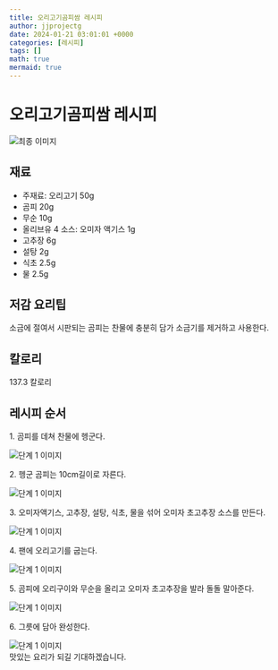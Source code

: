 ```yaml
---
title: 오리고기곰피쌈 레시피
author: jjprojectg
date: 2024-01-21 03:01:01 +0000
categories: [레시피]
tags: []
math: true
mermaid: true
---
```

<meta name="og:type" content="website"/>
<meta charset="UTF-8"/>
<div class="header">
  <h1>오리고기곰피쌈 레시피</h1>
</div>

<div class="container my-4">
  <div class="row">
    <div class="col-12 col-md-6">
      <div class="recipe-image">
        <img src="http://www.foodsafetykorea.go.kr/uploadimg/20141118/20141118102033_1416273633876.jpg" class="step-image" alt="최종 이미지"/>
      </div>
    </div>
    <div class="col-12 col-md-6">
      <div class="ingredients">
        <h2>재료</h2>
        <ul class="card">
          <li> 주재료: 오리고기 50g </li>
          <li>  곰피 20g </li>
          <li>  무순 10g </li>
          <li>  올리브유 4 소스: 오미자 액기스 1g </li>
          <li>  고추장 6g </li>
          <li>  설탕 2g </li>
          <li>  식초 2.5g </li>
          <li>  물 2.5g </li>
</ul>
      </div>
    </div>
    <div class="col-12 col-md-6">
      <div class="ingredients">
        <h2>저감 요리팁</h2>
        <div class="card"> 
          <p>
            소금에 절여서 시판되는 곰피는 찬물에 충분히 담가 소금기를 제거하고 사용한다.
          </p>
        </div>
      </div>
      <div class="ingredients">
        <h2>칼로리</h2>
        <div class="card"> 
          <p>
            137.3 칼로리
          </p>
        </div>
      </div>
    </div>
  </div>

  <h2 class="my-4">레시피 순서</h2>
  <div class="card recipe-card">
    <div class="card-body recipe-step">
      <p class="card-text step-description">1. 곰피를 데쳐 찬물에 헹군다.</p>
      <img src="http://www.foodsafetykorea.go.kr/uploadimg/cook/765-1.jpg" alt="단계 1 이미지" class="step-image"/>
    </div>
  </div>
  <div class="card recipe-card">
    <div class="card-body recipe-step">
      <p class="card-text step-description">2. 헹군 곰피는 10cm길이로 자른다.</p>
      <img src="http://www.foodsafetykorea.go.kr/uploadimg/cook/765-2.jpg" alt="단계 1 이미지" class="step-image"/>
    </div>
  </div>
  <div class="card recipe-card">
    <div class="card-body recipe-step">
      <p class="card-text step-description">3. 오미자액기스, 고추장, 설탕, 식초, 물을 섞어 오미자 초고추장 소스를 만든다.</p>
      <img src="http://www.foodsafetykorea.go.kr/uploadimg/cook/765-3.jpg" alt="단계 1 이미지" class="step-image"/>
    </div>
  </div>
  <div class="card recipe-card">
    <div class="card-body recipe-step">
      <p class="card-text step-description">4. 팬에 오리고기를 굽는다.</p>
      <img src="http://www.foodsafetykorea.go.kr/uploadimg/cook/765-4.jpg" alt="단계 1 이미지" class="step-image"/>
    </div>
  </div>
  <div class="card recipe-card">
    <div class="card-body recipe-step">
      <p class="card-text step-description">5. 곰피에 오리구이와 무순을 올리고 오미자 초고추장을 발라 돌돌 말아준다.</p>
      <img src="http://www.foodsafetykorea.go.kr/uploadimg/cook/765-5.jpg" alt="단계 1 이미지" class="step-image"/>
    </div>
  </div>
  <div class="card recipe-card">
    <div class="card-body recipe-step">
      <p class="card-text step-description">6. 그릇에 담아 완성한다.</p>
      <img src="http://www.foodsafetykorea.go.kr/uploadimg/cook/765-6.jpg" alt="단계 1 이미지" class="step-image"/>
    </div>
  </div>

</div>
맛있는 요리가 되길 기대하겠습니다.

